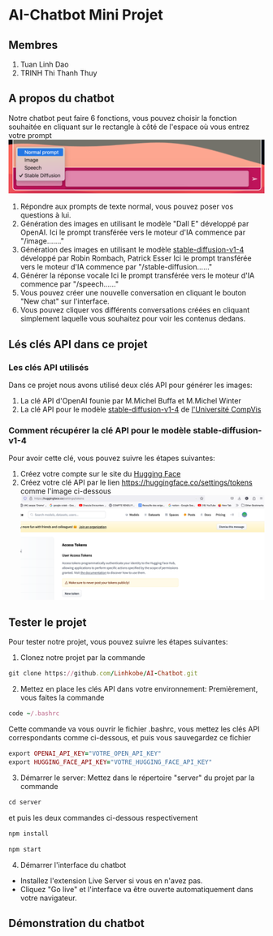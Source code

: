 # AI-Chatbot Mini Projet

## Membres
1) Tuan Linh Dao
2) TRINH Thi Thanh Thuy

## A propos du chatbot
Notre chatbot peut faire 6 fonctions, vous pouvez choisir la fonction souhaitée
en cliquant sur le rectangle à côté de l'espace où vous entrez votre prompt
![alt text](image-1.png)
1) Répondre aux prompts de texte normal, vous pouvez poser vos questions à lui.
2) Génération des images en utilisant le modèle "Dall E" développé par OpenAI.
   Ici le prompt transférée vers le moteur d'IA commence par "/image......."
3) Génération des images en utilisant le modèle [stable-diffusion-v1-4](https://huggingface.co/CompVis/stable-diffusion-v1-4) développé par Robin Rombach, Patrick Esser
   Ici le prompt transférée vers le moteur d'IA commence par "/stable-diffusion......"
4) Générer la réponse vocale
   Ici le prompt transférée vers le moteur d'IA commence par "/speech......"
5) Vous pouvez créer une nouvelle conversation en cliquant le bouton "New chat" sur l'interface.
6) Vous pouvez cliquer vos différents conversations créées en cliquant simplement laquelle vous souhaitez pour voir les contenus dedans.

## Lés clés API dans ce projet
### Les clés API utilisés
Dans ce projet nous avons utilisé deux clés API pour générer les images:
1) La clé API d'OpenAI founie par M.Michel Buffa et M.Michel Winter
2) La clé API pour le modèle [stable-diffusion-v1-4](https://huggingface.co/CompVis/stable-diffusion-v1-4) de [l'Université CompVis](https://huggingface.co/CompVis)

### Comment récupérer la clé API pour le modèle stable-diffusion-v1-4
Pour avoir cette clé, vous pouvez suivre les étapes suivantes:
1) Créez votre compte sur le site du [Hugging Face](https://huggingface.co/)
2) Créez votre clé API par le lien https://huggingface.co/settings/tokens comme l'image ci-dessous
![alt text](image.png) 

## Tester le projet
Pour tester notre projet, vous pouvez suivre les étapes suivantes:
1) Clonez notre projet par la commande 
```ruby
git clone https://github.com/Linhkobe/AI-Chatbot.git
```
2) Mettez en place les clés API dans votre environnement:
Premièrement, vous faites la commande
```ruby
code ~/.bashrc 
```
Cette commande va vous ouvrir le fichier .bashrc, vous mettez les clés API correspondants comme ci-dessous, et puis vous sauvegardez ce fichier
```ruby
export OPENAI_API_KEY="VOTRE_OPEN_API_KEY"
export HUGGING_FACE_API_KEY="VOTRE_HUGGING_FACE_API_KEY"
```
3) Démarrer le server: 
Mettez dans le répertoire "server" du projet par la commande
```ruby
cd server
```
et puis les deux commandes ci-dessous respectivement
```ruby
npm install
```

```ruby
npm start
```
4) Démarrer l'interface du chatbot
- Installez l'extension Live Server si vous en n'avez pas.
- Cliquez "Go live" et l'interface va être ouverte automatiquement dans votre navigateur.

## Démonstration du chatbot





